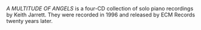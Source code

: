 _A MULTITUDE OF ANGELS_ is a four-CD collection of solo piano recordings by Keith Jarrett. They were recorded in 1996 and released by ECM Records twenty years later.
